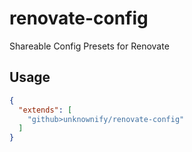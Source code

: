 # renovate-config
Shareable Config Presets for Renovate

## Usage

```json
{
  "extends": [
    "github>unknownify/renovate-config"
  ]
}
```

